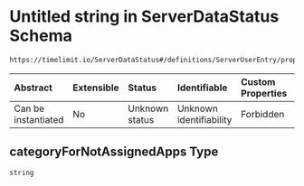 # Untitled string in ServerDataStatus Schema

```txt
https://timelimit.io/ServerDataStatus#/definitions/ServerUserEntry/properties/categoryForNotAssignedApps
```



| Abstract            | Extensible | Status         | Identifiable            | Custom Properties | Additional Properties | Access Restrictions | Defined In                                                                            |
| :------------------ | :--------- | :------------- | :---------------------- | :---------------- | :-------------------- | :------------------ | :------------------------------------------------------------------------------------ |
| Can be instantiated | No         | Unknown status | Unknown identifiability | Forbidden         | Allowed               | none                | [ServerDataStatus.schema.json\*](ServerDataStatus.schema.json "open original schema") |

## categoryForNotAssignedApps Type

`string`
